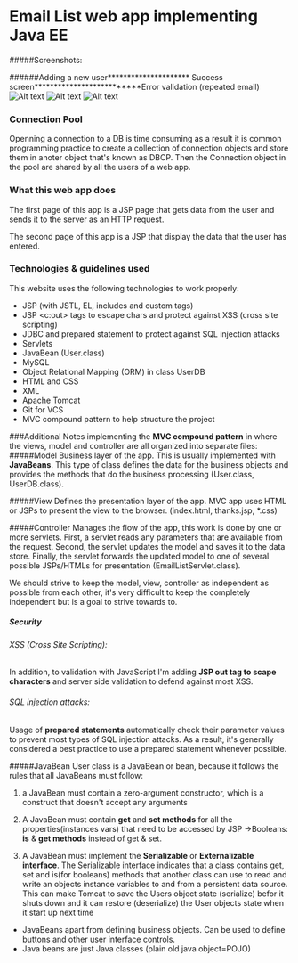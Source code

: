 # Email List web app implementing Java EE 

#####Screenshots:

######Adding a new user********************* Success screen**************************Error validation (repeated email)
![Alt text](http://i.imgur.com/NmbhCYU.png) ![Alt text](http://i.imgur.com/wQdl1A8.png) ![Alt text](http://i.imgur.com/hKihdb1.png)


### Connection Pool
Openning a connection to a DB is time consuming as a result it is common programming practice to create a collection of connection objects and store them in anoter object that's known as DBCP. Then the  Connection object in the pool are shared by all the users of a web app. 

### What this web app does 
The first page of this app is a JSP page that gets data from the user and sends it to the  server as an HTTP request. 

The second page of this app is a JSP that display the data that the user has entered.

### Technologies & guidelines used
This website uses the following technologies to work properly:

* JSP (with JSTL, EL, includes and custom tags)
* JSP <c:out> tags to escape chars and protect against XSS (cross site scripting)
* JDBC and prepared statement to protect against SQL injection attacks
* Servlets
* JavaBean (User.class)
* MySQL 
* Object Relational Mapping (ORM) in class UserDB
* HTML and CSS
* XML
* Apache Tomcat
* Git for VCS
* MVC compound pattern to help structure the project


###Additional Notes
implementing the **MVC compound pattern** in where the views, model and controller are all organized into separate files:
#####Model
Business layer of the app. This is usually implemented with **JavaBeans**. This type of class defines the data for the business objects and provides the methods that do the business processing (User.class, UserDB.class).

#####View
Defines the presentation layer of the app. MVC app uses HTML or JSPs to present the view to the browser. (index.html, thanks.jsp, *.css)

#####Controller
Manages the flow of the app, this work is done by one or more servlets. First, a servlet reads any parameters that are available from the request. Second, the servlet updates the model and saves it to the data store. Finally, the servlet forwards the updated model to one of several possible JSPs/HTMLs for presentation (EmailListServlet.class).

We should strive to keep the model, view, controller as independent as possible from each other, it's very difficult to keep the completely independent but is a goal to strive towards to. 

##### Security

###### XSS (Cross Site Scripting):
In addition, to validation with JavaScript I'm adding **JSP out tag to scape characters** and server side validation to defend against most XSS.
###### SQL injection attacks:
Usage of **prepared statements** automatically check their parameter values to prevent most types of SQL injection attacks. As a result, it's generally considered a best practice to use a prepared statement whenever possible.

#####JavaBean
 User class is a JavaBean or bean, because it follows the rules that all JavaBeans must follow:

1) a JavaBean must contain a zero-argument constructor, which is a construct that doesn't accept any arguments

2) A JavaBean must contain **get** and **set methods** for all the properties(instances vars) that need to be accessed by JSP
 ->Booleans: **is** & **get methods** instead of get & set.

3) A JavaBean must implement the **Serializable** or **Externalizable interface**. The Serializable interface indicates that a class contains get, set and is(for booleans) methods that another class can use to read and write an objects instance variables to and from a persistent data source. This can make Tomcat to save the Users object state (serialize) befor it shuts down and it can restore (deserialize) the User objects state when it start up next time
 
 *	JavaBeans apart from defining business objects. Can be used to define buttons and other user interface controls. 
 * Java beans are just Java classes (plain old java object=POJO)



